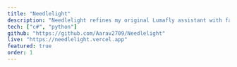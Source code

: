 ```yaml
---
title: "Needlelight"
description: "Needlelight refines my original Lumafly assistant with faster performance, a streamlined UI, and improved cross-platform tooling."
tech: ["c#", "python"]
github: "https://github.com/Aarav2709/Needlelight"
live: "https://needlelight.vercel.app"
featured: true
order: 1
---
```

